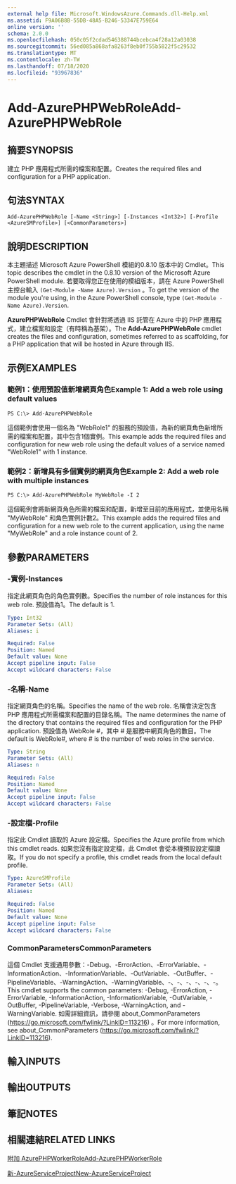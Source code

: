 ```yaml
---
external help file: Microsoft.WindowsAzure.Commands.dll-Help.xml
ms.assetid: F9A06B8B-55DB-48A5-B246-53347E759E64
online version: ''
schema: 2.0.0
ms.openlocfilehash: 050c05f2cdad546388744bcebca4f28a12a03038
ms.sourcegitcommit: 56ed085a868afa8263f8eb0f755b5822f5c29532
ms.translationtype: MT
ms.contentlocale: zh-TW
ms.lasthandoff: 07/18/2020
ms.locfileid: "93967836"
---
```

# <span data-ttu-id="12e71-101">Add-AzurePHPWebRole</span><span class="sxs-lookup"><span data-stu-id="12e71-101">Add-AzurePHPWebRole</span></span>

## <span data-ttu-id="12e71-102">摘要</span><span class="sxs-lookup"><span data-stu-id="12e71-102">SYNOPSIS</span></span>
<span data-ttu-id="12e71-103">建立 PHP 應用程式所需的檔案和配置。</span><span class="sxs-lookup"><span data-stu-id="12e71-103">Creates the required files and configuration for a PHP application.</span></span>

## <span data-ttu-id="12e71-104">句法</span><span class="sxs-lookup"><span data-stu-id="12e71-104">SYNTAX</span></span>

```
Add-AzurePHPWebRole [-Name <String>] [-Instances <Int32>] [-Profile <AzureSMProfile>] [<CommonParameters>]
```

## <span data-ttu-id="12e71-105">說明</span><span class="sxs-lookup"><span data-stu-id="12e71-105">DESCRIPTION</span></span>
<span data-ttu-id="12e71-106">本主題描述 Microsoft Azure PowerShell 模組的0.8.10 版本中的 Cmdlet。</span><span class="sxs-lookup"><span data-stu-id="12e71-106">This topic describes the cmdlet in the 0.8.10 version of the Microsoft Azure PowerShell module.</span></span>
<span data-ttu-id="12e71-107">若要取得您正在使用的模組版本，請在 Azure PowerShell 主控台輸入 `(Get-Module -Name Azure).Version` 。</span><span class="sxs-lookup"><span data-stu-id="12e71-107">To get the version of the module you're using, in the Azure PowerShell console, type `(Get-Module -Name Azure).Version`.</span></span>

<span data-ttu-id="12e71-108">**AzurePHPWebRole** Cmdlet 會針對將透過 IIS 託管在 Azure 中的 PHP 應用程式，建立檔案和設定（有時稱為基架）。</span><span class="sxs-lookup"><span data-stu-id="12e71-108">The **Add-AzurePHPWebRole** cmdlet creates the files and configuration, sometimes referred to as scaffolding, for a PHP application that will be hosted in Azure through IIS.</span></span>

## <span data-ttu-id="12e71-109">示例</span><span class="sxs-lookup"><span data-stu-id="12e71-109">EXAMPLES</span></span>

### <span data-ttu-id="12e71-110">範例1：使用預設值新增網頁角色</span><span class="sxs-lookup"><span data-stu-id="12e71-110">Example 1: Add a web role using default values</span></span>
```
PS C:\> Add-AzurePHPWebRole
```

<span data-ttu-id="12e71-111">這個範例會使用一個名為 "WebRole1" 的服務的預設值，為新的網頁角色新增所需的檔案和配置，其中包含1個實例。</span><span class="sxs-lookup"><span data-stu-id="12e71-111">This example adds the required files and configuration for new web role using the default values of a service named "WebRole1" with 1 instance.</span></span>

### <span data-ttu-id="12e71-112">範例2：新增具有多個實例的網頁角色</span><span class="sxs-lookup"><span data-stu-id="12e71-112">Example 2: Add a web role with multiple instances</span></span>
```
PS C:\> Add-AzurePHPWebRole MyWebRole -I 2
```

<span data-ttu-id="12e71-113">這個範例會將新網頁角色所需的檔案和配置，新增至目前的應用程式，並使用名稱 "MyWebRole" 和角色實例計數2。</span><span class="sxs-lookup"><span data-stu-id="12e71-113">This example adds the required files and configuration for a new web role to the current application, using the name "MyWebRole" and a role instance count of 2.</span></span>

## <span data-ttu-id="12e71-114">參數</span><span class="sxs-lookup"><span data-stu-id="12e71-114">PARAMETERS</span></span>

### <span data-ttu-id="12e71-115">-實例</span><span class="sxs-lookup"><span data-stu-id="12e71-115">-Instances</span></span>
<span data-ttu-id="12e71-116">指定此網頁角色的角色實例數。</span><span class="sxs-lookup"><span data-stu-id="12e71-116">Specifies the number of role instances for this web role.</span></span>
<span data-ttu-id="12e71-117">預設值為1。</span><span class="sxs-lookup"><span data-stu-id="12e71-117">The default is 1.</span></span>

```yaml
Type: Int32
Parameter Sets: (All)
Aliases: i

Required: False
Position: Named
Default value: None
Accept pipeline input: False
Accept wildcard characters: False
```

### <span data-ttu-id="12e71-118">-名稱</span><span class="sxs-lookup"><span data-stu-id="12e71-118">-Name</span></span>
<span data-ttu-id="12e71-119">指定網頁角色的名稱。</span><span class="sxs-lookup"><span data-stu-id="12e71-119">Specifies the name of the web role.</span></span>
<span data-ttu-id="12e71-120">名稱會決定包含 PHP 應用程式所需檔案和配置的目錄名稱。</span><span class="sxs-lookup"><span data-stu-id="12e71-120">The name determines the name of the directory that contains the required files and configuration for the PHP application.</span></span>
<span data-ttu-id="12e71-121">預設值為 WebRole #，其中 # 是服務中網頁角色的數目。</span><span class="sxs-lookup"><span data-stu-id="12e71-121">The default is WebRole#, where # is the number of web roles in the service.</span></span>

```yaml
Type: String
Parameter Sets: (All)
Aliases: n

Required: False
Position: Named
Default value: None
Accept pipeline input: False
Accept wildcard characters: False
```

### <span data-ttu-id="12e71-122">-設定檔</span><span class="sxs-lookup"><span data-stu-id="12e71-122">-Profile</span></span>
<span data-ttu-id="12e71-123">指定此 Cmdlet 讀取的 Azure 設定檔。</span><span class="sxs-lookup"><span data-stu-id="12e71-123">Specifies the Azure profile from which this cmdlet reads.</span></span>
<span data-ttu-id="12e71-124">如果您沒有指定設定檔，此 Cmdlet 會從本機預設設定檔讀取。</span><span class="sxs-lookup"><span data-stu-id="12e71-124">If you do not specify a profile, this cmdlet reads from the local default profile.</span></span>

```yaml
Type: AzureSMProfile
Parameter Sets: (All)
Aliases: 

Required: False
Position: Named
Default value: None
Accept pipeline input: False
Accept wildcard characters: False
```

### <span data-ttu-id="12e71-125">CommonParameters</span><span class="sxs-lookup"><span data-stu-id="12e71-125">CommonParameters</span></span>
<span data-ttu-id="12e71-126">這個 Cmdlet 支援通用參數：-Debug、-ErrorAction、-ErrorVariable、-InformationAction、-InformationVariable、-OutVariable、-OutBuffer、-PipelineVariable、-WarningAction、-WarningVariable、-、-、-、-、-、-。</span><span class="sxs-lookup"><span data-stu-id="12e71-126">This cmdlet supports the common parameters: -Debug, -ErrorAction, -ErrorVariable, -InformationAction, -InformationVariable, -OutVariable, -OutBuffer, -PipelineVariable, -Verbose, -WarningAction, and -WarningVariable.</span></span> <span data-ttu-id="12e71-127">如需詳細資訊，請參閱 about_CommonParameters (https://go.microsoft.com/fwlink/?LinkID=113216) 。</span><span class="sxs-lookup"><span data-stu-id="12e71-127">For more information, see about_CommonParameters (https://go.microsoft.com/fwlink/?LinkID=113216).</span></span>

## <span data-ttu-id="12e71-128">輸入</span><span class="sxs-lookup"><span data-stu-id="12e71-128">INPUTS</span></span>

## <span data-ttu-id="12e71-129">輸出</span><span class="sxs-lookup"><span data-stu-id="12e71-129">OUTPUTS</span></span>

## <span data-ttu-id="12e71-130">筆記</span><span class="sxs-lookup"><span data-stu-id="12e71-130">NOTES</span></span>

## <span data-ttu-id="12e71-131">相關連結</span><span class="sxs-lookup"><span data-stu-id="12e71-131">RELATED LINKS</span></span>

[<span data-ttu-id="12e71-132">附加 AzurePHPWorkerRole</span><span class="sxs-lookup"><span data-stu-id="12e71-132">Add-AzurePHPWorkerRole</span></span>](./Add-AzurePHPWorkerRole.md)

[<span data-ttu-id="12e71-133">新-AzureServiceProject</span><span class="sxs-lookup"><span data-stu-id="12e71-133">New-AzureServiceProject</span></span>](./New-AzureServiceProject.md)


